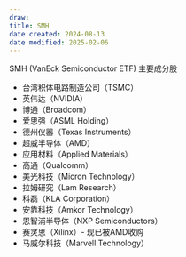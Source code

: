 ```yaml
---
draw:
title: SMH
date created: 2024-08-13
date modified: 2025-02-06
---
```


SMH (VanEck Semiconductor ETF) 主要成分股

- 台湾积体电路制造公司（TSMC）
- 英伟达（NVIDIA）
- 博通（Broadcom）
- 爱思强（ASML Holding）
- 德州仪器（Texas Instruments）
- 超威半导体（AMD）
- 应用材料（Applied Materials）
- 高通（Qualcomm）
- 美光科技（Micron Technology）
- 拉姆研究（Lam Research）
- 科磊（KLA Corporation）
- 安靠科技（Amkor Technology）
- 恩智浦半导体（NXP Semiconductors）
- 赛灵思（Xilinx）- 现已被AMD收购
- 马威尔科技（Marvell Technology）

